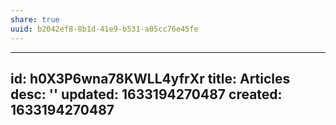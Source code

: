 ```yaml
---
share: true
uuid: b2042ef8-8b1d-41e9-b531-a05cc76e45fe
---
```

---
id: h0X3P6wna78KWLL4yfrXr
title: Articles
desc: ''
updated: 1633194270487
created: 1633194270487
---

